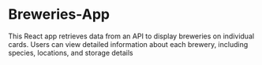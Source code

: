 # Breweries-App
This React app retrieves data from an API to display breweries on individual cards. Users can view detailed information about each brewery, including species, locations, and storage details
